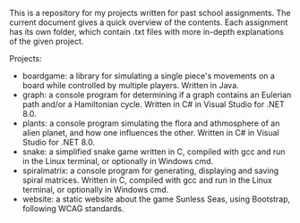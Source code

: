 This is a repository for my projects written for past school assignments. The current document gives a quick overview of the contents. Each assignment has its own folder, which contain .txt files with more in-depth explanations of the given project.

Projects:
- boardgame: a library for simulating a single piece's movements on a board while controlled by multiple players. Written in Java.
- graph: a console program for determining if a graph contains an Eulerian path and/or a Hamiltonian cycle. Written in C# in Visual Studio for .NET 8.0.
- plants: a console program simulating the flora and athmosphere of an alien planet, and how one influences the other. Written in C# in Visual Studio for .NET 8.0.
- snake: a simplified snake game written in C, compiled with gcc and run in the Linux terminal, or optionally in Windows cmd.
- spiralmatrix: a console program for generating, displaying and saving spiral matrices. Written in C, compiled with gcc and run in the Linux terminal, or optionally in Windows cmd.
- website: a static website about the game Sunless Seas, using Bootstrap, following WCAG standards.